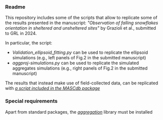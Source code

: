 ### Readme

This repository includes some of the scripts that allow to replicate some of the results presented in the manuscript:
*"Observation of falling snowflakes orientation in sheltered and unsheltered sites"* by Grazioli et al., submitted to GRL in 2024.

In particular, the script:

- *Validation_ellipsoid_fitting.py* can be used to replicate the ellipsoid simulations (e.g., left panels of Fig.2 in the submitted manuscript)
- *aggproj-simulations.py* can be used to replicate the simulated aggregates simulations (e.g., right panels of Fig.2 in the submitted manuscript)

The results that instead make use of field-collected data, can be replicated with *[a script included in the MASCdb package](https://github.com/ltelab/pymascdb/blob/master/tutorial/07_orientation.py)*

### Special requirements
Apart from standard packages, the *[aggregation](https://github.com/jleinonen/aggregation)* library must be installed
